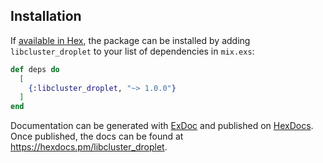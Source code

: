 ## Installation

If [available in Hex](https://hex.pm/docs/publish), the package can be installed
by adding `libcluster_droplet` to your list of dependencies in `mix.exs`:

```elixir
def deps do
  [
    {:libcluster_droplet, "~> 1.0.0"}
  ]
end
```

Documentation can be generated with [ExDoc](https://github.com/elixir-lang/ex_doc)
and published on [HexDocs](https://hexdocs.pm). Once published, the docs can
be found at <https://hexdocs.pm/libcluster_droplet>.

